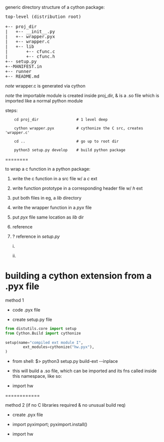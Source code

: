 
generic directory structure of a cython package:



<pre>
top-level (distribution root)

+-- proj_dir
|	+-- __init__.py
|	+-- wrapper.pyx
|	+-- wrapper.c
|	+-- lib
|		+-- cfunc.c
|		+-- cfunc.h
+-- setup.py
+--MANIFEST.in
+-- runner
+-- README.md
</pre>

_note_ wrapper.c is generated via cython

_note_ the importable module is created inside proj_dir, & is a .so file
	which is imported like a normal python module


steps:

```
    cd proj_dir    				# 1 level deep
```
```
    cython wrapper.pyx  		# cythonize the C src, creates 'wrapper.c'
```
```
    cd ..						# go up to root dir
```
```
    python3 setup.py develop	# build python package 
```





========

to wrap a c function in a python package:

1. write the c function in a src file w/ a _c_ ext

2. write function prototype in a corresponding header file w/ _h_ ext

3. put both files in eg, a _lib_ directory

4. write the wrapper function in a _pyx_ file

4. put _pyx_ file same location as _lib_ dir

5. reference 

6. ? reference in _setup.py_

	i. 
	
	ii. 





building a cython extension from a .pyx file
======

method 1

* code .pyx file

* create setup.py file 

```python 
from distutils.core import setup
from Cython.Build import cythonize
		
setup(name="compiled ext module I",
		ext_modules=cythonize("hw.pyx"),
)
```

* from shell:
    $> python3 setup.py build-ext --inplace
	
* this will build a .so file, which can be imported and its fns called inside this namespace, like so:

* import hw

============

method 2 (if no C libraries required & no unusual build req)

* create .pyx file

* import pyximport; pyximport.install()

* import hw